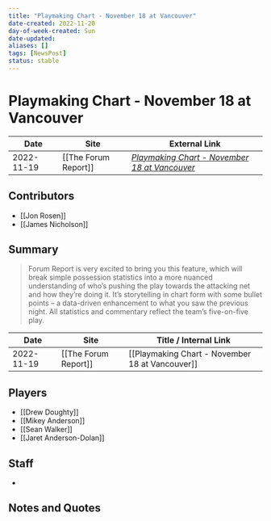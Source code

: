 ```yaml
---
title: "Playmaking Chart - November 18 at Vancouver"
date-created: 2022-11-20
day-of-week-created: Sun
date-updated: 
aliases: []
tags: [NewsPost]
status: stable
---
```


# Playmaking Chart - November 18 at Vancouver

| Date       | Site                 | External Link                                                                                                          |
| ---------- | -------------------- | ---------------------------------------------------------------------------------------------------------------------- |
| 2022-11-19 | [[The Forum Report]] | [*Playmaking Chart - November 18 at Vancouver*](https://theforumreport.com/playmaking-chart-november-18-at-vancouver/) |

## Contributors
- [[Jon Rosen]]
- [[James Nicholson]]

## Summary
> Forum Report is very excited to bring you this feature, which will break simple possession statistics into a more nuanced understanding of who’s pushing the play towards the attacking net and how they’re doing it. It’s storytelling in chart form with some bullet points – a data-driven enhancement to what you saw the previous night. All statistics and commentary reflect the team’s five-on-five play.

| Date       | Site                 | Title / Internal Link                           |
| ---------- | -------------------- | ----------------------------------------------- |
| 2022-11-19 | [[The Forum Report]] | [[Playmaking Chart - November 18 at Vancouver]] |

## Players
- [[Drew Doughty]]
- [[Mikey Anderson]]
- [[Sean Walker]]
- [[Jaret Anderson-Dolan]]

## Staff
- 

## Notes and Quotes
> 

